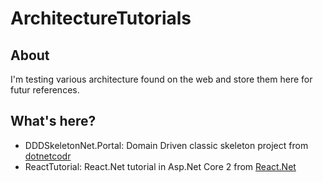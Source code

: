# ArchitectureTutorials

## About
I'm testing various architecture found on the web and store them here for futur references.

## What's here?
- DDDSkeletonNet.Portal: Domain Driven classic skeleton project from [dotnetcodr](https://dotnetcodr.com/architecture-and-patterns/)
- ReactTutorial: React.Net tutorial in Asp.Net Core 2 from [React.Net](https://reactjs.net/getting-started/tutorial.html)